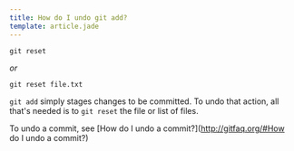 ```yaml
---
title: How do I undo git add?
template: article.jade
---
```


```
git reset
```

*or* 

```
git reset file.txt
```

`git add` simply stages changes to be committed. To undo that action, 
all that's needed is to `git reset` the file or list of files.

To undo a commit, see [How do I undo a commit?](http://gitfaq.org/#How do I undo a commit?)

